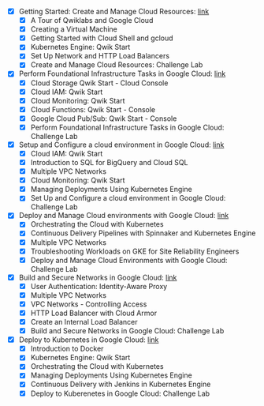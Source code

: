 
- [X] Getting Started: Create and Manage Cloud Resources: [link](https://google.qwiklabs.com/quests/120)
    - [X] A Tour of Qwiklabs and Google Cloud
    - [X] Creating a Virtual Machine
    - [X] Getting Started with Cloud Shell and gcloud
    - [X] Kubernetes Engine: Qwik Start
    - [X] Set Up Network and HTTP Load Balancers
    - [X] Create and Manage Cloud Resources: Challenge Lab
- [X] Perform Foundational Infrastructure Tasks in Google Cloud: [link](https://google.qwiklabs.com/quests/118)
    - [X] Cloud Storage Qwik Start - Cloud Console
    - [X] Cloud IAM: Qwik Start
    - [X] Cloud Monitoring: Qwik Start
    - [X] Cloud Functions: Qwik Start - Console
    - [X] Google Cloud Pub/Sub: Qwik Start - Console
    - [X] Perform Foundational Infrastructure Tasks in Google Cloud: Challenge Lab
- [X] Setup and Configure a cloud environment in Google Cloud: [link](https://google.qwiklabs.com/quests/119)
    - [X] Cloud IAM: Qwik Start
    - [X] Introduction to SQL for BigQuery and Cloud SQL
    - [X] Multiple VPC Networks
    - [X] Cloud Monitoring: Qwik Start
    - [X] Managing Deployments Using Kubernetes Engine
    - [X] Set Up and Configure a cloud environment in Google Cloud: Challenge Lab
- [X] Deploy and Manage Cloud environments with Google Cloud: [link](https://google.qwiklabs.com/quests/121)
    - [X] Orchestrating the Cloud with Kubernetes
    - [X] Continuous Delivery Pipelines with Spinnaker and Kubernetes Engine
    - [X] Multiple VPC Networks
    - [X] Troubleshooting Workloads on GKE for Site Reliability Engineers
    - [X] Deploy and Manage Cloud Environments with Google Cloud: Challenge Lab
- [X] Build and Secure Networks in Google Cloud: [link](https://google.qwiklabs.com/quests/128)
    - [X] User Authentication: Identity-Aware Proxy
    - [X] Multiple VPC Networks
    - [X] VPC Networks - Controlling Access
    - [X] HTTP Load Balancer with Cloud Armor
    - [X] Create an Internal Load Balancer
    - [X] Build and Secure Networks in Google Cloud: Challenge Lab
- [X] Deploy to Kubernetes in Google Cloud: [link](https://google.qwiklabs.com/quests/116)
    - [X] Introduction to Docker
    - [X] Kubernetes Engine: Qwik Start
    - [X] Orchestrating the Cloud with Kubernetes
    - [X] Managing Deployments Using Kubernetes Engine
    - [X] Continuous Delivery with Jenkins in Kubernetes Engine
    - [X] Deploy to Kuberenetes in Google Cloud: Challenge Lab
